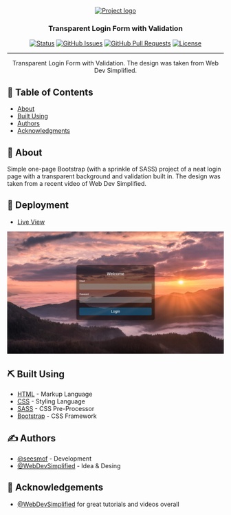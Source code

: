 <p align="center">
  <a href="" rel="noopener">
 <img src="https://yt3.ggpht.com/ytc/AMLnZu-PjRc81p0qP-ZPWxv8aY4k-4gFRzGEYs3HWbIQ=s900-c-k-c0x00ffffff-no-rj" alt="Project logo" style="width:50%"></a>
</p>

<h3 align="center">Transparent Login Form with Validation</h3>

<div align="center">

[![Status](https://img.shields.io/badge/status-active-success.svg)]()
[![GitHub Issues](https://img.shields.io/github/issues/seesmof/The-Documentation-Compendium.svg)](https://github.com/seesmof/transparent-login-form/issues)
[![GitHub Pull Requests](https://img.shields.io/github/issues-pr/seesmof/The-Documentation-Compendium.svg)](https://github.com/seesmof/transparent-login-form/pulls)
[![License](https://img.shields.io/badge/license-MIT-blue.svg)](./LICENSE)

</div>

---

<p align="center"> Transparent Login Form with Validation. The design was taken from Web Dev Simplified.
    <br>
</p>

## 📝 Table of Contents

- [About](#about)
- [Built Using](#built_using)
- [Authors](#authors)
- [Acknowledgments](#acknowledgement)

## 🧐 About <a name = "about"></a>

Simple one-page Bootstrap (with a sprinkle of SASS) project of a neat login page with a transparent background and validation built in. The design was taken from a recent video of Web Dev Simplified.

## 🚀 Deployment <a name = "deployment"></a>

- [Live View](https://seesmof.github.io/transparent-login-form/)

![Website Page](./img/Transparent-Input-Form-seesmof.png)

## ⛏️ Built Using <a name = "built_using"></a>

- [HTML](https://www.w3.org/html/) - Markup Language
- [CSS](https://www.w3schools.com/css/) - Styling Language
- [SASS](https://sass-lang.com/) - CSS Pre-Processor
- [Bootstrap](https://getbootstrap.com/) - CSS Framework

## ✍️ Authors <a name = "authors"></a>

- [@seesmof](https://github.com/seesmof) - Development
- [@WebDevSimplified](https://youtu.be/reumU4CvruA) - Idea & Desing

## 🎉 Acknowledgements <a name = "acknowledgement"></a>

- [@WebDevSimplified](https://youtu.be/reumU4CvruA) for great tutorials and videos overall
